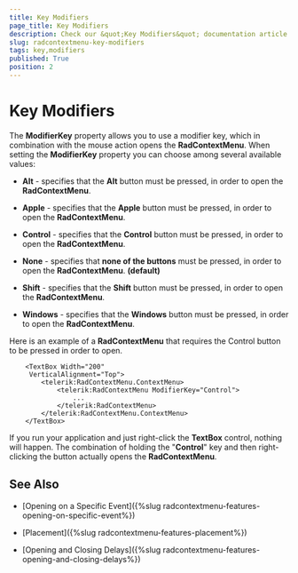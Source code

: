 ```yaml
---
title: Key Modifiers
page_title: Key Modifiers
description: Check our &quot;Key Modifiers&quot; documentation article for the RadContextMenu {{ site.framework_name }} control.
slug: radcontextmenu-key-modifiers
tags: key,modifiers
published: True
position: 2
---
```


# Key Modifiers

The __ModifierKey__ property allows you to use a modifier key, which in combination with the mouse action opens the __RadContextMenu__. When setting the __ModifierKey__ property you can choose among several available values:

* __Alt__ - specifies that the __Alt__ button must be pressed, in order to open the __RadContextMenu__.

* __Apple__ - specifies that the __Apple__ button must be pressed, in order to open the __RadContextMenu__.

* __Control__ - specifies that the __Control__ button must be pressed, in order to open the __RadContextMenu__.

* __None__ - specifies that __none of the buttons__ must be pressed, in order to open the __RadContextMenu__. __(default)__

* __Shift__ - specifies that the __Shift__ button must be pressed, in order to open the __RadContextMenu__.

* __Windows__ - specifies that the __Windows__ button must be pressed, in order to open the __RadContextMenu__.

Here is an example of a __RadContextMenu__ that requires the Control button to be pressed in order to open.



```XAML
	<TextBox Width="200"
	 VerticalAlignment="Top">
	    <telerik:RadContextMenu.ContextMenu>
	        <telerik:RadContextMenu ModifierKey="Control">
	            ...
	        </telerik:RadContextMenu>
	    </telerik:RadContextMenu.ContextMenu>
	</TextBox>
```

If you run your application and just right-click the __TextBox__ control, nothing will happen. The combination of holding the "__Control__" key and then right-clicking the button actually opens the __RadContextMenu__.

## See Also

 * [Opening on a Specific Event]({%slug radcontextmenu-features-opening-on-specific-event%})

 * [Placement]({%slug radcontextmenu-features-placement%})

 * [Opening and Closing Delays]({%slug radcontextmenu-features-opening-and-closing-delays%})
